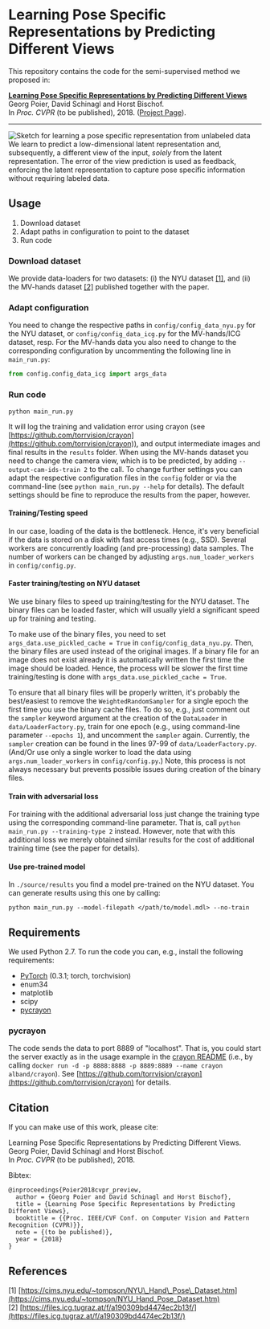 # Learning Pose Specific Representations by Predicting Different Views
This repository contains the code for the semi-supervised method we proposed in:  

[**Learning Pose Specific Representations by Predicting Different Views**](https://arxiv.org/abs/1804.03390)  
Georg Poier, David Schinagl and Horst Bischof.  
In *Proc. CVPR* (to be published), 2018. ([Project Page](https://poier.github.io/PreView/)).

---

![Sketch for learning a pose specific representation from unlabeled data](./doc/idea_sketch.png)  
We learn to predict a low-dimensional latent representation and, subsequently,
a different view of the input, 
*solely* from the latent representation.
The error of the view prediction is used as feedback,
enforcing the latent representation to capture pose specific information
without requiring labeled data.


## Usage
1. Download dataset
2. Adapt paths in configuration to point to the dataset
3. Run code

### Download dataset
We provide data-loaders for two datasets: 
(i) the NYU dataset [[1]](https://cims.nyu.edu/~tompson/NYU_Hand_Pose_Dataset.htm), and 
(ii) the MV-hands dataset [[2]](https://files.icg.tugraz.at/f/a190309bd4474ec2b13f/) 
published together with the paper.

### Adapt configuration 
You need to change the respective paths in `config/config_data_nyu.py` for the NYU dataset, 
or `config/config_data_icg.py` for the MV-hands/ICG dataset, resp.
For the MV-hands data you also need to change to the corresponding configuration 
by uncommenting the following line in `main_run.py`:

```python
from config.config_data_icg import args_data
```

### Run code

    python main_run.py

It will log the training and validation error using crayon 
(see [https://github.com/torrvision/crayon](https://github.com/torrvision/crayon)),
and output intermediate images and final results in the `results` folder.
When using the MV-hands dataset you need to change the camera view, which 
is to be predicted, by adding `--output-cam-ids-train 2` to the call.
To change further settings you can adapt the respective configuration files 
in the `config` folder or via the command-line 
(see `python main_run.py --help` for details). 
The default settings should be fine 
to reproduce the results from the paper, however.

#### Training/Testing speed
In our case, loading of the data is the bottleneck. 
Hence, it's very beneficial if the data is stored on a disk with fast access times (e.g., SSD).
Several workers are concurrently loading (and pre-processing) data samples.
The number of workers can be changed by adjusting `args.num_loader_workers` 
in `config/config.py`.

#### Faster training/testing on NYU dataset
We use binary files to speed up training/testing for the NYU dataset. 
The binary files can be loaded faster, which will usually yield a significant 
speed up for training and testing. 

To make use of the binary files, you need to set `args_data.use_pickled_cache = True` 
in `config/config_data_nyu.py`. Then, the binary files are used instead of the original images. 
If a binary file for an image does not exist already it is automatically 
written the first time the image should be loaded. 
Hence, the process will be slower the first time training/testing is done with 
`args_data.use_pickled_cache = True`.

To ensure that all binary files will be properly written, 
it's probably the best/easiest to remove the 
`WeightedRandomSampler` for a single epoch the first time you use the binary cache files.
To do so, e.g., just comment out the `sampler` keyword argument at the 
creation of the `DataLoader` in `data/LoaderFactory.py`, 
train for one epoch (e.g., using command-line parameter `--epochs 1`), 
and uncomment the `sampler` again. 
Currently, the `sampler` creation can be found in the lines 97-99 of `data/LoaderFactory.py`.
(And/Or use only a single worker to load the data 
using `args.num_loader_workers` in `config/config.py`.)
Note, this process is not always necessary but prevents possible issues during 
creation of the binary files.

#### Train with adversarial loss
For training with the additional adversarial loss just change the training type
using the corresponding command-line parameter. 
That is, call `python main_run.py --training-type 2` instead.
However, note that with this additional loss we merely obtained similar results 
for the cost of additional training time (see the paper for details).

#### Use pre-trained model
In `./source/results` you find a model pre-trained on the NYU dataset.
You can generate results using this one by calling:

    python main_run.py --model-filepath </path/to/model.mdl> --no-train


## Requirements
We used Python 2.7.
To run the code you can, e.g., install the following requirements:

 * [PyTorch](http://pytorch.org/) (0.3.1; torch, torchvision)
 * enum34
 * matplotlib
 * scipy
 * [pycrayon](https://github.com/torrvision/crayon)

### pycrayon
The code sends the data to port 8889 of "localhost". 
That is, you could start the server exactly as in the usage example in the 
[crayon README](https://github.com/torrvision/crayon/blob/master/README.md) 
(i.e., by calling `docker run -d -p 8888:8888 -p 8889:8889 --name crayon alband/crayon`).
See [https://github.com/torrvision/crayon](https://github.com/torrvision/crayon) 
for details.


## Citation
If you can make use of this work, please cite:

Learning Pose Specific Representations by Predicting Different Views.  
Georg Poier, David Schinagl and Horst Bischof.  
In *Proc. CVPR* (to be published), 2018.

Bibtex:
```
@inproceedings{Poier2018cvpr_preview,  
  author = {Georg Poier and David Schinagl and Horst Bischof},  
  title = {Learning Pose Specific Representations by Predicting Different Views},  
  booktitle = {{Proc. IEEE/CVF Conf. on Computer Vision and Pattern Recognition (CVPR)}},  
  note = {(to be published)},  
  year = {2018}
}
```

## References
\[1] [https://cims.nyu.edu/~tompson/NYU\_Hand\_Pose\_Dataset.htm](https://cims.nyu.edu/~tompson/NYU_Hand_Pose_Dataset.htm)  
\[2] [https://files.icg.tugraz.at/f/a190309bd4474ec2b13f/](https://files.icg.tugraz.at/f/a190309bd4474ec2b13f/)  

